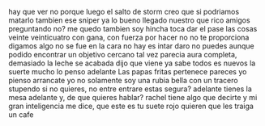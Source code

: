 hay que ver
no porque luego el salto de storm
creo que si podriamos matarlo tambien ese sniper
ya lo bueno
llegado nuestro
que rico amigos
preguntando no?
me quedo tambien
soy hincha
toca dar el pase
las cosas
veinte veinticuatro 
con gana, con fuerza
por hacer
no no te proporciona digamos algo no se fue en la cara
no hay es intar daro no puedes
aunque podido encontrar un objetivo cercano tal vez
parecia
aura completa, demasiado
la leche se acabada
dijo
que viene
ya sabe
todos es nuevos
la suerte
mucho lo penso
adelante
Las papas fritas
pertenece
pareces
yo pienso
arrancate
yo no solamente soy una rubia bella con un tracero stupendo
si no quieres, no entre
entrare
estas segura?
adelante
tienes la mesa adelante
y, de que quieres hablar?
rachel tiene algo que decirte y mi gran inteligencia me dice, que este es tu suete rojo
quieren que les traiga un cafe
